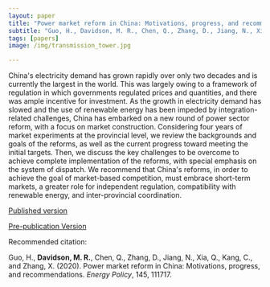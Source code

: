 ```yaml
---
layout: paper
title: "Power market reform in China: Motivations, progress, and recommendations"
subtitle: "Guo, H., Davidson, M. R., Chen, Q., Zhang, D., Jiang, N., Xia, Q., Kang, C., and Zhang, X. (2020). <i>Energy Policy</i>"
tags: [papers]
image: /img/transmission_tower.jpg

---
```


China's electricity demand has grown rapidly over only two decades and is currently the largest in the world. This was largely owing to a framework of regulation in which governments regulated prices and quantities, and there was ample incentive for investment. As the growth in electricity demand has slowed and the use of renewable energy has been impeded by integration-related challenges, China has embarked on a new round of power sector reform, with a focus on market construction. Considering four years of market experiments at the provincial level, we review the backgrounds and goals of the reforms, as well as the current progress toward meeting the initial targets. Then, we discuss the key challenges to be overcome to achieve complete implementation of the reforms, with special emphasis on the system of dispatch. We recommend that China's reforms, in order to achieve the goal of market-based competition, must embrace short-term markets, a greater role for independent regulation, compatibility with renewable energy, and inter-provincial coordination.

[Published version](https://doi.org/10.1016/j.enpol.2020.111717)

[Pre-publication Version](https://drive.google.com/file/d/1jya_iJmW-YqKZqqNg9552LNc-3EYGNY7/view?usp=sharing)

Recommended citation:

Guo, H., **Davidson, M. R.**, Chen, Q., Zhang, D., Jiang, N., Xia, Q., Kang, C., and Zhang, X. (2020). Power market reform in China: Motivations, progress, and recommendations. _Energy Policy_, 145, 111717.



